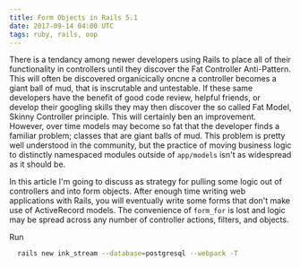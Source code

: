 ```yaml
---
title: Form Objects in Rails 5.1
date: 2017-09-14 04:00 UTC
tags: ruby, rails, oop
---
```


There is a tendancy among newer developers using Rails to place all of their functionality in controllers
until they discover the Fat Controller Anti-Pattern. This will often be discovered organicically oncne 
a controller becomes a giant ball of mud, that is inscrutable and untestable. If these same developers have the benefit of good code review, helpful friends, or develop their googling skills they may then discover
the so called Fat Model, Skinny Controller principle. This will certainly ben an improvement. However,
over time models may become so fat that the developer finds a familiar problem; classes that are giant
balls of mud. This problem is pretty well understood in the community, but the practice of moving business
logic to distinctly namespaced modules outside of `app/models` isn't as widespread as it should be.

In this article I'm going to discuss as strategy for pulling some logic out of controllers and into form
objects. After enough time writing web applications with Rails, you will eventually write some forms that don't make use of ActiveRecord models. The convenience of `form_for` is lost and logic may be spread across 
any number of controller actions, filters, and objects. 

Run 
```bash
  rails new ink_stream --database=postgresql --webpack -T
```